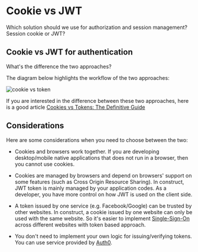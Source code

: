 # Cookie vs JWT

Which solution should we use for authorization and session management? Session cookie or JWT?

## Cookie vs JWT for authentication

What's the difference the two approaches?

The diagram below highlights the workflow of the two approaches:

![cookie vs token](https://cdn.auth0.com/blog/cookies-vs-tokens/cookie-token-auth.png)

If you are interested in the difference between these two approaches, here is a good article [Cookies vs Tokens: The Definitive Guide](https://auth0.com/blog/cookies-vs-tokens-definitive-guide/)

## Considerations

Here are some considerations when you need to choose between the two:

- Cookies and browsers work together. If you are developing desktop/mobile native applications that does not run in a browser, then you cannot use cookies.

- Cookies are managed by browsers and depend on browsers' support on some features (such as Cross Origin Resource Sharing). In construct, JWT token is mainly managed by your application codes. As a developer, you have more control on how JWT is used on the client side.

- A token issued by one service (e.g. Facebook/Google) can be trusted by other websites. In construct, a cookie issued by one website can only be used with the same website. So it's easier to implement [Single-Sign-On](https://en.wikipedia.org/wiki/Single_sign-on) across different websites with token based approach.

- You don't need to implement your own logic for issuing/verifying tokens. You can use service provided by [Auth0](https://auth0.com/). 